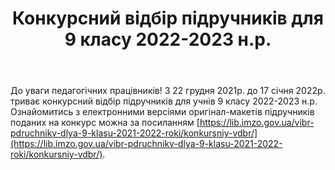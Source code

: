 ﻿---
title: Конкурсний відбір підручників для 9 класу 2022-2023 н.р.
---

До уваги педагогічних працівників! З 22 грудня 2021р. до 17 січня 2022р. триває конкурсний відбір підручників для учнів 9 класу 2022-2023 н.р. Ознайомитись з електронними версіями оригінал-макетів підручників поданих на конкурс можна за посиланням [https://lib.imzo.gov.ua/vibr-pdruchnikv-dlya-9-klasu-2021-2022-roki/konkursniy-vdbr/](https://lib.imzo.gov.ua/vibr-pdruchnikv-dlya-9-klasu-2021-2022-roki/konkursniy-vdbr/).
